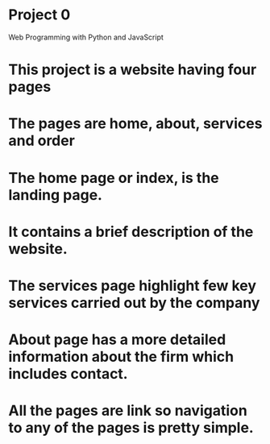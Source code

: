 # Project 0

Web Programming with Python and JavaScript

# This project is a website having four pages
# The pages are home, about, services and order
# The home page or index, is the landing page. 
# It contains a brief description of the website.
# The services page highlight few key services carried out by the company
# About page has a more detailed information about the firm which includes contact.
# All the pages are link so navigation to any of the pages is pretty simple.